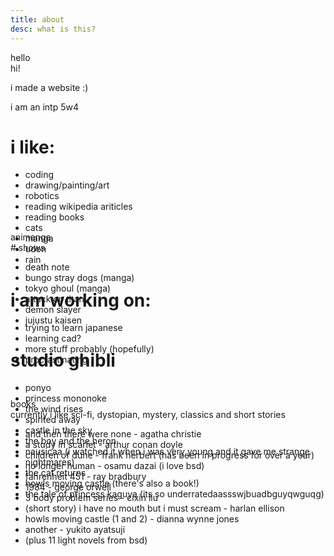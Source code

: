 ```yaml
---
title: about
desc: what is this?
---
```


<div class='card' markdown='1'" style="width: 450px">
<div class='head' markdown='1'>hello</div>
<div class='card_body' markdown='1' style="height: 270px">
hi!

i made a website :)

i am an intp 5w4

# i like:

- coding
- drawing/painting/art
- robotics
- reading wikipedia ariticles
- reading books
- cats
- manga
- udon
- rain

# i am working on:

- trying to learn japanese
- learning cad?
- more stuff probably (hopefully)
- procrastinating
</div>
</div>

<div class='card' markdown='1' style="width: 550px; left:350px; top:-120px">
<div class='head' markdown='1'>animanga</div>
<div class='card_body' markdown='1' style="height: 250px">
# shows

- death note
- bungo stray dogs (manga)
- tokyo ghoul (manga)
- attack on titan
- demon slayer
- jujustu kaisen

# studio ghibli

- ponyo
- princess mononoke
- the wind rises
- spirited away
- castle in the sky
- the boy and the heron
- nausicaa (i watched it when i was very young and it gave me strange nightmares)
- the cat returns
- howls moving castle (there's also a book!)
- the tale of princess kaguya (its so underratedaassswjbuadbguyqwguqg)
</div>
</div>

<div class='card' markdown='1' style="width: 700px; left: 140px; top: -140px; z-index:-1">
<div class='head' markdown='1'>books</div>
<div class='card_body' markdown='1'>
currently i like sci-fi, dystopian, mystery, classics and short stories

- and then there were none - agatha christie
- a study in scarlet - arthur conan doyle
- children of dune - frank herbert (has been in progress for over a year)
- no longer human - osamu dazai (i love bsd)
- fahrenheit 451 - ray bradbury
- 1984 - george orwell
- 3 body problem series - cixin liu
- (short story) i have no mouth but i must scream - harlan ellison
- howls moving castle (1 and 2) - dianna wynne jones
- another - yukito ayatsuji
- (plus 11 light novels from bsd)
</div>
</div>